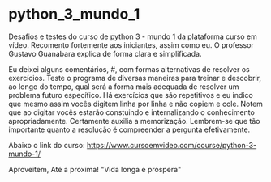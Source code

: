 # python_3_mundo_1
Desafios e testes do curso de python 3 - mundo 1 da plataforma curso em vídeo.
Recomento fortemente aos iniciantes, assim como eu.
O professor Gustavo Guanabara explica de forma clara e simplificada.

Eu deixei alguns comentários, #, com formas alternativas de resolver os exercícios. 
Teste o programa de diversas maneiras para treinar e descobrir, ao longo do tempo, qual será a forma mais adequada de resolver um problema futuro específico.
Há exercícios que são repetitivos e eu indico que mesmo assim vocês digitem linha por linha e não copiem e cole. Notem que ao digitar vocês estarão constuindo e internalizando o conhecimento apropriadamente. Certamente auxilia a memorização.
Lembrem-se que tão importante quanto a resolução é compreender a pergunta efetivamente.


Abaixo o link do curso:
https://www.cursoemvideo.com/course/python-3-mundo-1/

Aproveitem,
Até a proxima!
"Vida longa e próspera"

